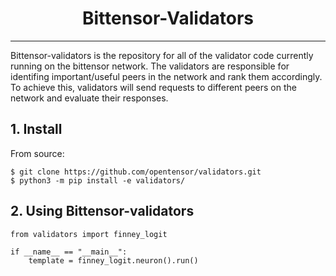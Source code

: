 <div align="center">

# **Bittensor-Validators**

---

</div>

Bittensor-validators is the repository for all of the validator code currently running on the bittensor network.
The validators are responsible for identifing important/useful peers in the network and rank them accordingly. 
To achieve this, validators will send requests to different peers on the network and evaluate their responses. 

## 1. Install
From source:
```
$ git clone https://github.com/opentensor/validators.git
$ python3 -m pip install -e validators/
```
## 2. Using Bittensor-validators
```
from validators import finney_logit

if __name__ == "__main__":
    template = finney_logit.neuron().run()
```
